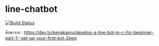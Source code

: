 # line-chatbot

[![Build Status](https://dev.azure.com/goatgola/line-bot/_apis/build/status/nattapatee.line-chatbot2)](https://dev.azure.com/goatgola/line-bot/_build/latest?definitionId=1)

ศึกษาจาก : https://dev.to/kenakamu/develop-a-line-bot-in-c-for-beginner-part-1--set-up-your-first-bot-2egg

